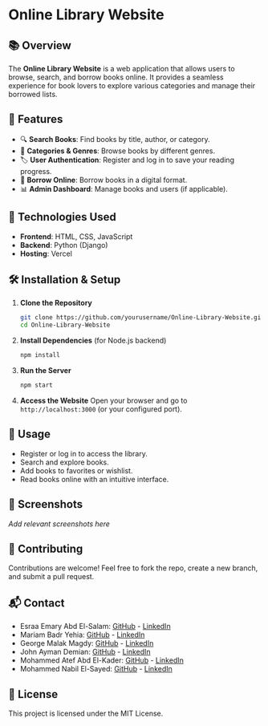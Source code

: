 # Online Library Website

## 📚 Overview
The **Online Library Website** is a web application that allows users to browse, search, and borrow books online. It provides a seamless experience for book lovers to explore various categories and manage their borrowed lists.

## 🌟 Features
- 🔍 **Search Books**: Find books by title, author, or category.
- 📂 **Categories & Genres**: Browse books by different genres.
- 🏷️ **User Authentication**: Register and log in to save your reading progress.
- 📖 **Borrow Online**: Borrow books in a digital format.
- 📊 **Admin Dashboard**: Manage books and users (if applicable).

## 🚀 Technologies Used
- **Frontend**: HTML, CSS, JavaScript
- **Backend**: Python (Django)
- **Hosting**: Vercel

## 🛠️ Installation & Setup
1. **Clone the Repository**
   ```sh
   git clone https://github.com/yourusername/Online-Library-Website.git
   cd Online-Library-Website
   ```
2. **Install Dependencies** (for Node.js backend)
   ```sh
   npm install
   ```
3. **Run the Server**
   ```sh
   npm start
   ```
4. **Access the Website**
   Open your browser and go to `http://localhost:3000` (or your configured port).

## 📜 Usage
- Register or log in to access the library.
- Search and explore books.
- Add books to favorites or wishlist.
- Read books online with an intuitive interface.

## 🎨 Screenshots
_Add relevant screenshots here_

## 🤝 Contributing
Contributions are welcome! Feel free to fork the repo, create a new branch, and submit a pull request.

## 📬 Contact
- Esraa Emary Abd El-Salam: [GitHub](https://github.com/esraa-emary) - [LinkedIn](https://www.linkedin.com/in/esraa-emary-b372b8303/)
- Mariam Badr Yehia: [GitHub](https://github.com/Mariam-Badr-MB) - [LinkedIn](https://www.linkedin.com/in/mariambadr13/)
- George Malak Magdy:  [GitHub](https://github.com/GeorgeMalakM) - [LinkedIn](https://www.linkedin.com/in/george-malak204/)
- John Ayman Demian:  [GitHub](https://github.com/Johnayman1) - [LinkedIn]()
- Mohammed Atef Abd El-Kader: [GitHub](https://github.com/Mohammed-3tef) - [LinkedIn](https://www.linkedin.com/in/mohammed-atef-b0a408299/)
- Mohammed Nabil El-Sayed: [GitHub](https://github.com/mohamednabil75) - [LinkedIn](https://www.linkedin.com/in/mohamed-nabil-196869326/)

## 📜 License
This project is licensed under the MIT License.


